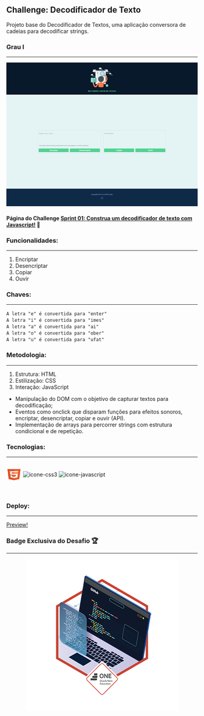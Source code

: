 ## Challenge: Decodificador de Texto

Projeto base do Decodificador de Textos, uma aplicação conversora de cadeias para decodificar strings.

### Grau I
---

<p align="center" >
     <img alt="Sprint 01 - Decodificador de Texto" width="600" heigth="450" src="assets/images/sprint01.jpeg">
</p>

#### Página do Challenge [Sprint 01: Construa um decodificador de texto com Javascript!](https://www.alura.com.br/challenges/oracle-one/sprint01-construa-decodificador-texto-com-javascript) 📃

### Funcionalidades:
---

1. Encriptar
2. Desencriptar
3. Copiar
4. Ouvir

### Chaves:
---

`A letra "e" é convertida para "enter"` <br /> 
`A letra "i" é convertida para "imes"` <br /> 
`A letra "a" é convertida para "ai"` <br /> 
`A letra "o" é convertida para "ober"` <br /> 
`A letra "u" é convertida para "ufat"` <br /> 

### Metodologia:
---

1. Estrutura: HTML
2. Estilização: CSS
3. Interação: JavaScript

- Manipulação do DOM com o objetivo de capturar textos para decodificação;
- Eventos como onclick que disparam funções para efeitos sonoros, encriptar, desencriptar, copiar e ouvir (API).   
- Implementação de arrays para percorrer strings com estrutura condicional e de repetição.

### Tecnologias:
---

<div style="display: inline_block"><br>
  <img align="center" alt="icone-html5" height="30" width="40" src="https://raw.githubusercontent.com/devicons/devicon/master/icons/html5/html5-original.svg">
  <img align="center" alt="icone-css3" height="30" width="40" src="https://cdn.jsdelivr.net/gh/devicons/devicon/icons/css3/css3-original.svg">
  <img align="center" alt="icone-javascript" height="30" width="40" src="https://cdn.jsdelivr.net/gh/devicons/devicon/icons/javascript/javascript-original.svg">
</div><br><br>

### Deploy:
---

<div>
  <a href="https://erikacls.github.io/conversor-txt-s01/" target="_blank">Preview!</a>
</div>

### Badge Exclusiva do Desafio 🏆
---

<p align="center" >
     <img alt="Badge Oracle Next Generation" width="400" heigth="400" src="assets/images/Badge_ONE_400x400_V3.png">
</p>



